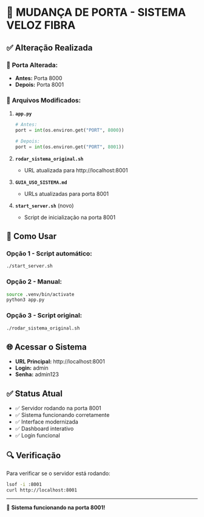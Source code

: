 # 🔄 MUDANÇA DE PORTA - SISTEMA VELOZ FIBRA

## ✅ Alteração Realizada

### 📍 **Porta Alterada:**
- **Antes:** Porta 8000
- **Depois:** Porta 8001

### 🔧 **Arquivos Modificados:**

1. **`app.py`**
   ```python
   # Antes:
   port = int(os.environ.get("PORT", 8000))
   
   # Depois:
   port = int(os.environ.get("PORT", 8001))
   ```

2. **`rodar_sistema_original.sh`**
   - URL atualizada para http://localhost:8001

3. **`GUIA_USO_SISTEMA.md`**
   - URLs atualizadas para porta 8001

4. **`start_server.sh`** (novo)
   - Script de inicialização na porta 8001

## 🚀 Como Usar

### **Opção 1 - Script automático:**
```bash
./start_server.sh
```

### **Opção 2 - Manual:**
```bash
source .venv/bin/activate
python3 app.py
```

### **Opção 3 - Script original:**
```bash
./rodar_sistema_original.sh
```

## 🌐 Acessar o Sistema

- **URL Principal:** http://localhost:8001
- **Login:** admin
- **Senha:** admin123

## ✅ Status Atual

- ✅ Servidor rodando na porta 8001
- ✅ Sistema funcionando corretamente
- ✅ Interface modernizada
- ✅ Dashboard interativo
- ✅ Login funcional

## 🔍 Verificação

Para verificar se o servidor está rodando:
```bash
lsof -i :8001
curl http://localhost:8001
```

---

🎉 **Sistema funcionando na porta 8001!** 